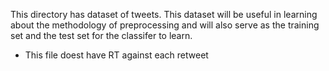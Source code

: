 This directory has dataset of tweets. This dataset will be useful in learning about the methodology of preprocessing and will also serve as the training set and the test set for the classifer to learn.

* This file doest have RT against each retweet
